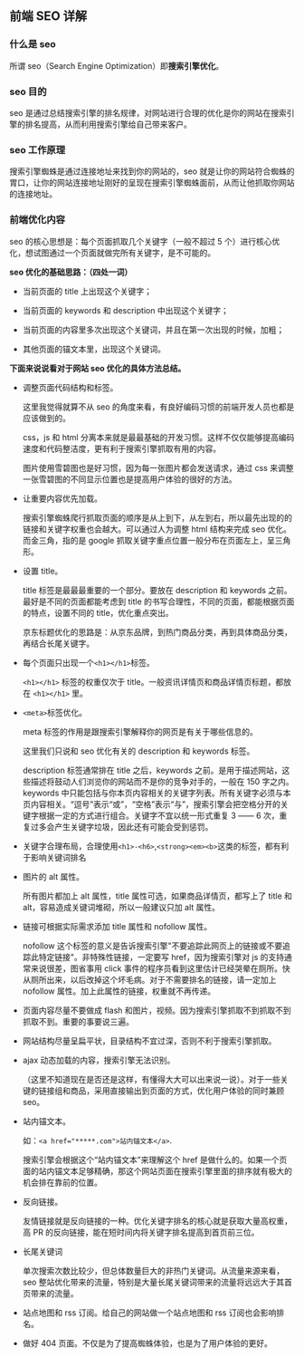 ## 前端 SEO 详解

### 什么是 seo

所谓 seo（Search Engine Optimization）即**搜索引擎优化**。

### seo 目的

seo 是通过总结搜索引擎的排名规律，对网站进行合理的优化是你的网站在搜索引擎的排名提高，从而利用搜索引擎给自己带来客户。

### seo 工作原理

搜索引擎蜘蛛是通过连接地址来找到你的网站的，seo 就是让你的网站符合蜘蛛的胃口，让你的网站连接地址刚好的呈现在搜索引擎蜘蛛面前，从而让他抓取你网站的连接地址。

### 前端优化内容

seo 的核心思想是：每个页面抓取几个关键字（一般不超过 5 个）进行核心优化，想试图通过一个页面就做完所有关键字，是不可能的。

**seo 优化的基础思路：（四处一词）**

-   当前页面的 title 上出现这个关键字；

-   当前页面的 keywords 和 description 中出现这个关键字；

-   当前页面的内容里多次出现这个关键词，并且在第一次出现的时候，加粗；

-   其他页面的锚文本里，出现这个关键词。

**下面来说说看对于网站 seo 优化的具体方法总结。**

-   调整页面代码结构和标签。

    这里我觉得就算不从 seo 的角度来看，有良好编码习惯的前端开发人员也都是应该做到的。

    css，js 和 html 分离本来就是最最基础的开发习惯。这样不仅仅能够提高编码速度和代码整洁度，更有利于搜索引擎抓取有用的内容。

    图片使用雪碧图也是好习惯，因为每一张图片都会发送请求，通过 css 来调整一张雪碧图的不同显示位置也是提高用户体验的很好的方法。

-   让重要内容优先加载。

    搜索引擎蜘蛛爬行抓取页面的顺序是从上到下，从左到右，所以最先出现的的链接和关键字权重也会越大。可以通过人为调整 html 结构来完成 seo 优化。而金三角，指的是 google 抓取关键字重点位置一般分布在页面左上，呈三角形。

-   设置 title。

    title 标签是最最最重要的一个部分。要放在 description 和 keywords 之前。最好是不同的页面都能考虑到 title 的书写合理性，不同的页面，都能根据页面的特点，设置不同的 title，优化重点突出。

    京东标题优化的思路是：从京东品牌，到热门商品分类，再到具体商品分类，再结合长尾关键字。

-   每个页面只出现一个`<h1></h1>`标签。

    `<h1></h1>` 标签的权重仅次于 title。一般资讯详情页和商品详情页标题，都放在 `<h1></h1>` 里。

-   `<meta>`标签优化。

    meta 标签的作用是跟搜索引擎解释你的网页是有关于哪些信息的。

    这里我们只说和 seo 优化有关的 description 和 keywords 标签。

    description 标签通常排在 title 之后，keywords 之前。是用于描述网站，这些描述将鼓动人们浏览你的网站而不是你的竞争对手的，一般在 150 字之内。keywords 中只能包括与你本页内容相关的关键字列表。所有关键字必须与本页内容相关。“逗号”表示“或”，“空格”表示“与”，搜索引擎会把空格分开的关键字根据一定的方式进行组合。关键字不宜以统一形式重复 3 —— 6 次，重复过多会产生关键字垃圾，因此还有可能会受到惩罚。

-   关键字合理布局，合理使用`<h1>-<h6>`,`<strong><em><b>`这类的标签，都有利于影响关键词排名

-   图片的 alt 属性。

    所有图片都加上 alt 属性，title 属性可选，如果商品详情页，都写上了 title 和 alt，容易造成关键词堆砌，所以一般建议只加 alt 属性。

-   链接可根据实际需求添加 title 属性和 nofollow 属性。

    nofollow 这个标签的意义是告诉搜索引擎"不要追踪此网页上的链接或不要追踪此特定链接"。非特殊性链接，一定要写 href，因为搜索引擎对 js 的支持通常来说很差，图省事用 click 事件的程序员看到这里估计已经哭晕在厕所。快从厕所出来，以后改掉这个坏毛病。对于不需要排名的链接，请一定加上 nofollow 属性。加上此属性的链接，权重就不再传递。

-   页面内容尽量不要做成 flash 和图片，视频。因为搜索引擎抓取不到抓取不到抓取不到。重要的事要说三遍。

-   网站结构尽量呈扁平状，目录结构不宜过深，否则不利于搜索引擎抓取。

-   ajax 动态加载的内容，搜索引擎无法识别。

    （这里不知道现在是否还是这样，有懂得大大可以出来说一说）。对于一些关键的链接组和商品，采用直接输出到页面的方式，优化用户体验的同时兼顾 seo。

-   站内锚文本。

    如：`<a href="*****.com">站内锚文本</a>`.

    搜索引擎会根据这个“站内锚文本”来理解这个 href 是做什么的。如果一个页面的站内锚文本足够精确，那这个网站页面在搜索引擎里面的排序就有极大的机会排在靠前的位置。

-   反向链接。

    友情链接就是反向链接的一种。优化关键字排名的核心就是获取大量高权重，高 PR 的反向链接，能在短时间内将关键字排名提高到首页前三位。

-   长尾关键词

    单次搜索次数比较少，但总体数量巨大的非热门关键词。从流量来源来看，seo 整站优化带来的流量，特别是大量长尾关键词带来的流量将远远大于其首页带来的流量。

-   站点地图和 rss 订阅。给自己的网站做一个站点地图和 rss 订阅也会影响排名。

-   做好 404 页面。不仅是为了提高蜘蛛体验，也是为了用户体验的更好。
